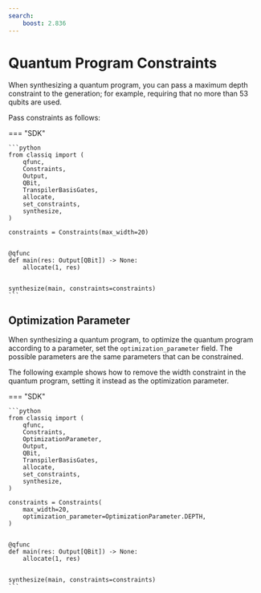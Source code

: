 ```yaml
---
search:
    boost: 2.836
---
```


# Quantum Program Constraints

When synthesizing a quantum program, you can pass a maximum depth constraint to the generation; for example, requiring that no more than 53 qubits are used.

Pass constraints as follows:

=== "SDK"

    ```python
    from classiq import (
        qfunc,
        Constraints,
        Output,
        QBit,
        TranspilerBasisGates,
        allocate,
        set_constraints,
        synthesize,
    )

    constraints = Constraints(max_width=20)


    @qfunc
    def main(res: Output[QBit]) -> None:
        allocate(1, res)


    synthesize(main, constraints=constraints)
    ```

## Optimization Parameter

When synthesizing a quantum program, to optimize the quantum program according to a
parameter, set the `optimization_parameter` field. The possible
parameters are the same parameters that can be constrained.

The following example shows how to remove the width constraint in the quantum program, setting it instead
as the optimization parameter.

=== "SDK"

    ```python
    from classiq import (
        qfunc,
        Constraints,
        OptimizationParameter,
        Output,
        QBit,
        TranspilerBasisGates,
        allocate,
        set_constraints,
        synthesize,
    )

    constraints = Constraints(
        max_width=20,
        optimization_parameter=OptimizationParameter.DEPTH,
    )


    @qfunc
    def main(res: Output[QBit]) -> None:
        allocate(1, res)


    synthesize(main, constraints=constraints)
    ```
